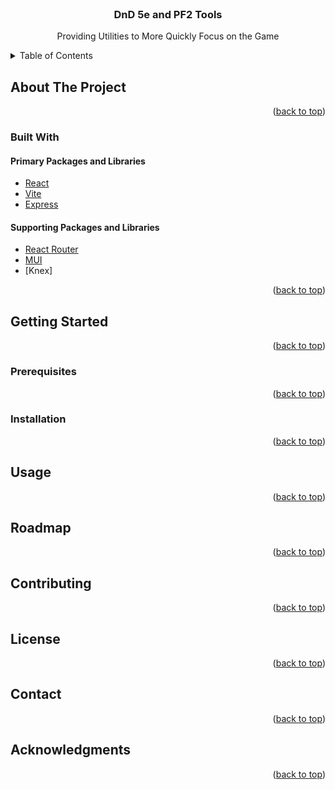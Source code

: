 <div id="top"></div>
<!--
*** README format taken from https://github.com/othneildrew/Best-README-Template/blob/master/README.md
*** Thanks for checking out our project. If you have a suggestion
*** that would make this better, please fork the repo and create a pull request
*** or simply open an issue with the tag "enhancement".
*** Don't forget to give the project a star!
*** Thanks again! Now go create something AMAZING! :D
-->

<!-- PROJECT LOGO -->
<br />
<div align="center">
  <!--
  <a href="https://github.com/Th3Whit3Wolf/voyager">
    <img src="images/logo.png" alt="Logo" width="80" height="80">
  </a>
  -->
  <h3 align="center">DnD 5e and PF2 Tools</h3>

  <p align="center">
    Providing Utilities to More Quickly Focus on the Game
    <br />
    <!--
    <a href="https://github.com/Th3Whit3Wolf/voyager"><strong>Explore the docs »</strong></a>
    <br />
    <br />
    <a href="https://github.com/Th3Whit3Wolf/voyager">View Demo</a>
    ·
    -->
  </p>
</div>

<!-- TABLE OF CONTENTS -->
<details>
  <summary>Table of Contents</summary>
  <ol>
    <li>
      <a href="#about-the-project">About The Project</a>
      <ul>
        <li><a href="#built-with">Built With</a></li>
      </ul>
    </li>
    <li>
      <a href="#getting-started">Getting Started</a>
      <ul>
        <li><a href="#prerequisites">Prerequisites</a></li>
        <li><a href="#installation">Installation</a></li>
      </ul>
    </li>
    <li><a href="#usage">Usage</a></li>
    <li><a href="#roadmap">Roadmap</a></li>
    <li><a href="#contributing">Contributing</a></li>
    <li><a href="#license">License</a></li>
    <li><a href="#contact">Contact</a></li>
    <li><a href="#acknowledgments">Acknowledgments</a></li>
  </ol>
</details>

<!-- ABOUT THE PROJECT -->

## About The Project

<!--
[![Voyager Screen Shot][product-screenshot]](https://example.com)
-->

<p align="right">(<a href="#top">back to top</a>)</p>

### Built With

#### Primary Packages and Libraries

- [React](https://reactjs.org/)
- [Vite](https://vitejs.dev/)
- [Express](https://expressjs.com/)

#### Supporting Packages and Libraries

- [React Router](https://reactrouter.com/)
- [MUI](https://mui.com/)
- [Knex]

<p align="right">(<a href="#top">back to top</a>)</p>

<!-- GETTING STARTED -->

## Getting Started

<p align="right">(<a href="#top">back to top</a>)</p>

### Prerequisites

<p align="right">(<a href="#top">back to top</a>)</p>

### Installation

<p align="right">(<a href="#top">back to top</a>)</p>

<!-- USAGE EXAMPLES -->

## Usage

<p align="right">(<a href="#top">back to top</a>)</p>

<!-- ROADMAP -->

## Roadmap

<p align="right">(<a href="#top">back to top</a>)</p>

<!-- CONTRIBUTING -->

## Contributing

<p align="right">(<a href="#top">back to top</a>)</p>

<!-- LICENSE -->

## License

<p align="right">(<a href="#top">back to top</a>)</p>

<!-- CONTACT -->

## Contact

<p align="right">(<a href="#top">back to top</a>)</p>

<!-- ACKNOWLEDGMENTS -->

## Acknowledgments

<p align="right">(<a href="#top">back to top</a>)</p>